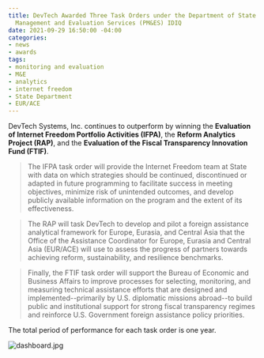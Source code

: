 ```yaml
---
title: DevTech Awarded Three Task Orders under the Department of State's Performance
  Management and Evaluation Services (PM&ES) IDIQ
date: 2021-09-29 16:50:00 -04:00
categories:
- news
- awards
tags:
- monitoring and evaluation
- M&E
- analytics
- internet freedom
- State Department
- EUR/ACE
---
```


DevTech Systems, Inc. continues to outperform by winning the **Evaluation of Internet Freedom Portfolio Activities (IFPA)**, the **Reform Analytics Project (RAP)**, and the **Evaluation of the Fiscal Transparency Innovation Fund (FTIF)**. 

> The IFPA task order will provide the Internet Freedom team at State with data on which strategies should be continued, discontinued or adapted in future programming to facilitate success in meeting objectives, minimize risk of unintended outcomes, and develop publicly available information on the program and the extent of its effectiveness.  

> The RAP will task DevTech to develop and pilot a foreign assistance analytical framework for Europe, Eurasia, and Central Asia that the Office of the Assistance Coordinator for Europe, Eurasia and Central Asia (EUR/ACE) will use to assess the progress of partners towards achieving reform, sustainability, and resilience benchmarks. 

> Finally, the FTIF task order will support the Bureau of Economic and Business Affairs to improve processes for selecting, monitoring, and measuring technical assistance efforts that are designed and implemented--primarily by U.S. diplomatic missions abroad--to build public and institutional support for strong fiscal transparency regimes and reinforce U.S. Government foreign assistance policy priorities.

The total period of performance for each task order is one year.

![dashboard.jpg](/uploads/dashboard.jpg)
